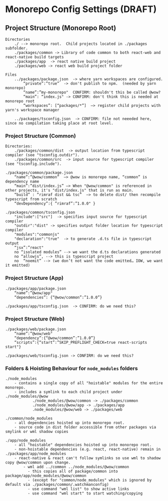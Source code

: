 # Monorepo Config Settings (**DRAFT**)

## Project Structure (Monorepo Root)

    Directories
        ./ --> monorepo root.  Child projects located in ./packages subfolder.
        ./packages/common -> Library of code common to both react-web and react-native build targets
        ./packages/app  -> react native build project
        ./packages/web -> react web build project folder

    Files
        ../packages/package.json  -> where yarn workspaces are configured.
            “private”:”true”  -> don't publish to npm.  (needed by yarn monorepo)
            “name”:”my-monorepo"  CONFIRM: shouldn't this be called @wow?
            “main”: “index.js" -> CONFIRM: don't think this is needed at monorepo root
            “workspaces”: [“packages/*”]  —> register child projects with yarn's workspace manager

        ../packages/tsconfig.json  -> CONFIRM: file not neeeded here, since no compilation taking place at root level.

### Project Structure (Common)

    Directories:
        ./packages/common/dist  -> output location from typescript compiler (see "tsconfig.outdir").
        ./packages/common/src  -> input source for typescript compiler (see "tsconfig.include").

    ./packages/common/package.json
        “name”:”@wow/common”  —> @wow is monorepo name, “common” is dependency name
        “main”:”dist/index.js” —> When "@wow/common" is referenced in other projects, it's "dist/index.js" that is run as main.
        “build” : “rimraf dist && tsc”  —> to delete dist/ then recompile typescript from scratch
        “devDependency”:{ ”rimraf”:”1.0.0" }

    ./packages/common/tsconfig.json
        "include":["src"]  -> specifies input source for typescript compiler
        "outdir":"dist" -> specifies output folder location for typescript compiler
        "modules":"commonjs"
        "declaration":"true"  -> to generate .d.ts file in typescript output
        “jsx”:”react"
        no “isolated modules” --> we want the d.ts declarations generated
        no “allowjs”, --> this is typescript project
        no  “noemit” --> (we don’t not want the code emitted… IOW, we want it emitted)

### Project Structure (App)

    ./packages/app/package.json
        “name”:”@wow/app"
        “dependencies”: {“@wow/common”:”1.0.0”}

    ./packages/app/tsconfig.json  -> CONFIRM: do we need this?

### Project Structure (Web)

    ./packages/web/package.json
        “name”:”@wow/web"
        “dependency”:{“@wow/common”:”1.0.0”}
        “scripts”:{“start”:”SKIP_PREFLIGHT_CHECK=true react-scripts start"}

    ./packages/web/tsconfig.json -> CONFIRM: do we need this?

### Folders & Hoisting Behaviour for `node_modules` folders

    ./node_modules
        - contains a single copy of all "hoistable" modules for the entire monorepo.
        - includes a symlink to each child project under ./node_modules/@wow
                ./node_modules/@wow/common -> ./packages/common
                ./node_modules/@wow/app -> ./packages/app
                .node_modules/@wow/web -> ./packages/web

    ./common/node_modules
        - all dependencies hoisted up into monorepo root.
        - source code in dist folder accessible from other packages via smylink or wml shadow copies

    ./app/node_modules
        - all "hoistable" dependencies hoisted up into monorepo root.
        - non-hoistable dependencies (e.g. react, react-native) remain in ./packages/app/node_modules
        - react-native & react can't follow symlinks so use wml to shadow copy @wow/common upon change.
            - wml add ../common ../node_modules/@wow/common
              - this copies all of package/common into package/app/node_modules/@wow/common
              - (except for "common/node_modules" which is ignored by default via ./packages/common/.watchmanconfig)
              - use command "wml list" to show active links
              - use command "wml start" to start watching/copying
